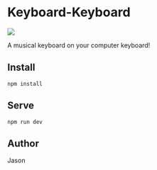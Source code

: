 # Keyboard-Keyboard

![](https://github.com/ycmjason/keyboard-keyboard/workflows/CD/badge.svg)

A musical keyboard on your computer keyboard!


## Install

```
npm install
```

## Serve

```
npm run dev
```

## Author
Jason
